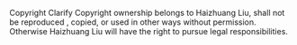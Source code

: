 Copyright Clarify
Copyright ownership belongs to Haizhuang Liu, shall not be reproduced , copied, or used in other ways without permission. Otherwise Haizhuang Liu will have the right to pursue legal responsibilities.
